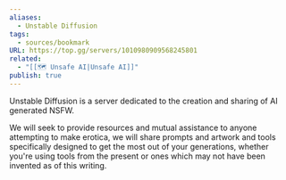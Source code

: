 ```yaml
---
aliases:
  - Unstable Diffusion
tags:
  - sources/bookmark
URL: https://top.gg/servers/1010980909568245801
related:
  - "[[🗺️ Unsafe AI|Unsafe AI]]"
publish: true
---
```


Unstable Diffusion is a server dedicated to the creation and sharing of AI generated NSFW.

We will seek to provide resources and mutual assistance to anyone attempting to make erotica, we will share prompts and artwork and tools specifically designed to get the most out of your generations, whether you're using tools from the present or ones which may not have been invented as of this writing.